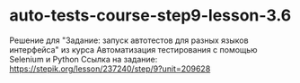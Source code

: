 # auto-tests-course-step9-lesson-3.6
Решение для "Задание: запуск автотестов для разных языков интерфейса" из курса Автоматизация тестирования с помощью Selenium и Python 
Ссылка на задание: https://stepik.org/lesson/237240/step/9?unit=209628